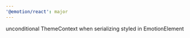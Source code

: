 ```yaml
---
'@emotion/react': major
---
```


unconditional ThemeContext when serializing styled in EmotionElement
